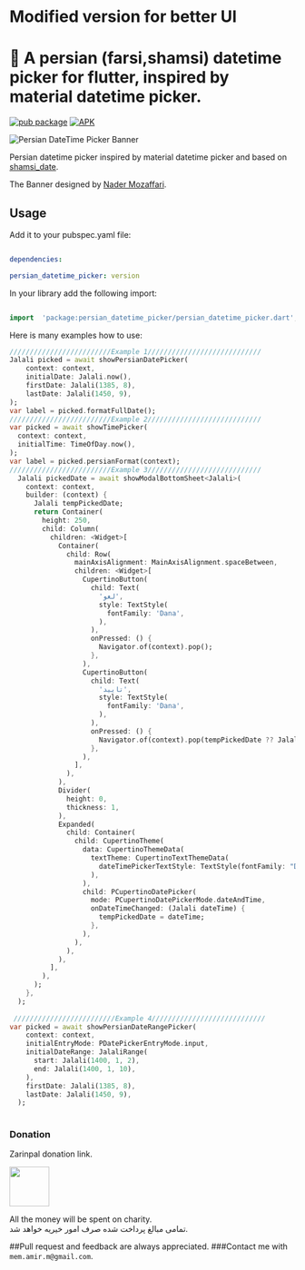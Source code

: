 
  
# Modified version for better UI

# 📆 A persian (farsi,shamsi) datetime picker for flutter, inspired by material datetime picker.



[![pub package](https://img.shields.io/pub/v/persian_datetime_picker.svg?color=%23e67e22&label=pub&logo=persian_datetime_picker)](https://pub.dartlang.org/packages/persian_datetime_picker)   [![APK](https://img.shields.io/badge/APK-Demo-brightgreen.svg)](https://github.com/M-amir-M/persian-datetime-picker/raw/master/sample.apk)

![Persian DateTime Picker Banner](https://github.com/M-amir-M/persian-datetime-picker/raw/master/banner.png)

  
  
Persian datetime picker inspired by material datetime picker and based on [shamsi_date](https://pub.dartlang.org/packages/shamsi_date).

The Banner designed by [Nader Mozaffari](https://www.linkedin.com/in/nadermozaffari).

 

## Usage

  

Add it to your pubspec.yaml file:

  

```yaml

dependencies:

persian_datetime_picker: version

```

  

In your library add the following import:

  

```dart

import  'package:persian_datetime_picker/persian_datetime_picker.dart';

```

  

Here is many examples how to use:


```dart
/////////////////////////Example 1////////////////////////////
Jalali picked = await showPersianDatePicker(
    context: context,
    initialDate: Jalali.now(),
    firstDate: Jalali(1385, 8),
    lastDate: Jalali(1450, 9),
);
var label = picked.formatFullDate();
/////////////////////////Example 2////////////////////////////
var picked = await showTimePicker(
  context: context,
  initialTime: TimeOfDay.now(),
);
var label = picked.persianFormat(context);
/////////////////////////Example 3////////////////////////////
  Jalali pickedDate = await showModalBottomSheet<Jalali>(
    context: context,
    builder: (context) {
      Jalali tempPickedDate;
      return Container(
        height: 250,
        child: Column(
          children: <Widget>[
            Container(
              child: Row(
                mainAxisAlignment: MainAxisAlignment.spaceBetween,
                children: <Widget>[
                  CupertinoButton(
                    child: Text(
                      'لغو',
                      style: TextStyle(
                        fontFamily: 'Dana',
                      ),
                    ),
                    onPressed: () {
                      Navigator.of(context).pop();
                    },
                  ),
                  CupertinoButton(
                    child: Text(
                      'تایید',
                      style: TextStyle(
                        fontFamily: 'Dana',
                      ),
                    ),
                    onPressed: () {
                      Navigator.of(context).pop(tempPickedDate ?? Jalali.now());
                    },
                  ),
                ],
              ),
            ),
            Divider(
              height: 0,
              thickness: 1,
            ),
            Expanded(
              child: Container(
                child: CupertinoTheme(
                  data: CupertinoThemeData(
                    textTheme: CupertinoTextThemeData(
                      dateTimePickerTextStyle: TextStyle(fontFamily: "Dana"),
                    ),
                  ),
                  child: PCupertinoDatePicker(
                    mode: PCupertinoDatePickerMode.dateAndTime,
                    onDateTimeChanged: (Jalali dateTime) {
                      tempPickedDate = dateTime;
                    },
                  ),
                ),
              ),
            ),
          ],
        ),
      );
    },
  );
  
 /////////////////////////Example 4//////////////////////////// 
var picked = await showPersianDateRangePicker(
    context: context,
    initialEntryMode: PDatePickerEntryMode.input,
    initialDateRange: JalaliRange(
      start: Jalali(1400, 1, 2),
      end: Jalali(1400, 1, 10),
    ),
    firstDate: Jalali(1385, 8),
    lastDate: Jalali(1450, 9),
  );
  
```


### Donation
Zarinpal donation link.

<a href="https://zarinp.al/amirlogs.com"><img src="https://cdn.zarinpal.com/badges/trustLogo/1.png" width=70 /></a>

All the money will be spent on charity.
<br>
تمامی مبالغ پرداخت شده صرف امور خیریه خواهد شد.

 
##Pull request and feedback are always appreciated.
###Contact me with `mem.amir.m@gmail.com`.
